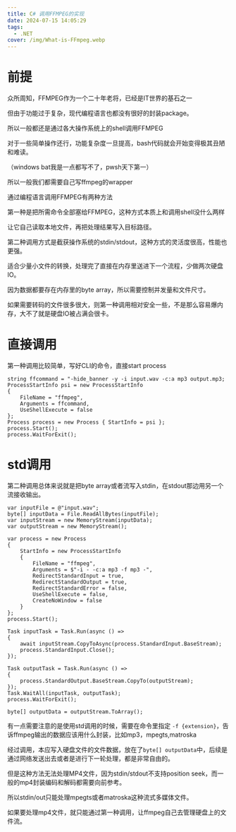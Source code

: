 ```yaml
---
title: C# 调用FFMPEG的实现
date: 2024-07-15 14:05:29
tags: 
  - .NET 
cover: /img/What-is-FFmpeg.webp
---
```


# 前提

众所周知，FFMPEG作为一个二十年老将，已经是IT世界的基石之一

但由于功能过于复杂，现代编程语言也都没有很好的封装package。

所以一般都还是通过各大操作系统上的shell调用FFMPEG

对于一些简单操作还行，功能复杂度一旦提高，bash代码就会开始变得极其丑陋和难读。

（windows bat我是一点都写不了，pwsh天下第一）

所以一般我们都需要自己写ffmpeg的wrapper

通过编程语言调用FFMPEG有两种方法

第一种是把所需命令全部塞给FFMPEG，这种方式本质上和调用shell没什么两样

让它自己读取本地文件，再把处理结果写入目标路径。

第二种调用方式是截获操作系统的stdin/stdout，这种方式的灵活度很高，性能也更强。

适合少量小文件的转换，处理完了直接在内存里送进下一个流程，少做两次硬盘IO。

因为数据都要存在内存里的byte array，所以需要控制并发量和文件尺寸。

如果需要转码的文件很多很大，则第一种调用相对安全一些，不是那么容易爆内存，大不了就是硬盘IO被占满会很卡。


# 直接调用

第一种调用比较简单，写好CLI的命令，直接start process

```
string ffcommand = "-hide_banner -y -i input.wav -c:a mp3 output.mp3;
ProcessStartInfo psi = new ProcessStartInfo
{
    FileName = "ffmpeg",
    Arguments = ffcommand,
    UseShellExecute = false
};
Process process = new Process { StartInfo = psi };
process.Start();
process.WaitForExit();
```

# std调用

第二种调用总体来说就是把byte array或者流写入stdin，在stdout那边用另一个流接收输出。

```
var inputFile = @"input.wav";
byte[] inputData = File.ReadAllBytes(inputFile);
var inputStream = new MemoryStream(inputData);
var outputStream = new MemoryStream();

var process = new Process
{
    StartInfo = new ProcessStartInfo
    {
        FileName = "ffmpeg",
        Arguments = $"-i - -c:a mp3 -f mp3 -",
        RedirectStandardInput = true,
        RedirectStandardOutput = true,
        RedirectStandardError = false,
        UseShellExecute = false,
        CreateNoWindow = false
    }
};
process.Start();

Task inputTask = Task.Run(async () =>
{
    await inputStream.CopyToAsync(process.StandardInput.BaseStream);
    process.StandardInput.Close();
});

Task outputTask = Task.Run(async () =>
{
    process.StandardOutput.BaseStream.CopyTo(outputStream);
});
Task.WaitAll(inputTask, outputTask);
process.WaitForExit();

byte[] outputData = outputStream.ToArray();
```

有一点需要注意的是使用std调用的时候，需要在命令里指定 `-f {extension}`，告诉ffmpeg输出的数据应该用什么封装，比如mp3，mpegts,matroska

经过调用，本应写入硬盘文件的文件数据，放在了`byte[] outputData`中，后续是通过网络发送出去或者是进行下一轮处理，都是非常自由的。

但是这种方法无法处理MP4文件，因为stdin/stdout不支持position seek，而一般的mp4封装编码和解码都需要向前参考。

所以stdin/out只能处理mpegts或者matroska这种流式多媒体文件。

如果要处理mp4文件，就只能通过第一种调用，让ffmpeg自己去管理硬盘上的文件流。




